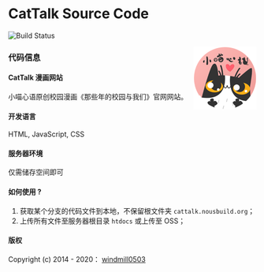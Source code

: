 # CatTalk Source Code


![Build Status](https://travis-ci.org/typelift/Swiftz.svg?branch=master)

<img src='favicon.png' align='right' alt='SA Logo'>

### 代码信息

#### CatTalk 漫画网站

小喵心语原创校园漫画《那些年的校园与我们》官网网站。

#### 开发语言

HTML, JavaScript, CSS

#### 服务器环境

仅需储存空间即可

#### 如何使用 ?

1. 获取某个分支的代码文件到本地，不保留根文件夹 `cattalk.nousbuild.org`；
2. 上传所有文件至服务器根目录 `htdocs` 或上传至 OSS；

#### 版权

Copyright (c) 2014 - 2020： [windmill0503](https://github.com/windmill0503)

